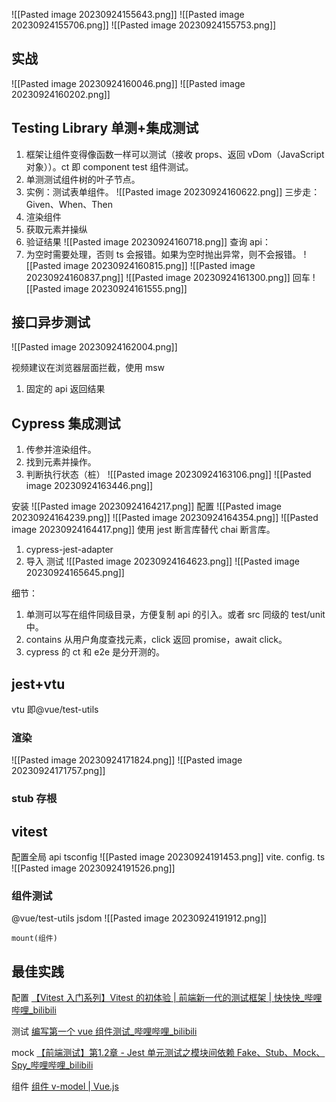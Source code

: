 ![[Pasted image 20230924155643.png]]
![[Pasted image 20230924155706.png]]
![[Pasted image 20230924155753.png]]

## 实战
![[Pasted image 20230924160046.png]]
![[Pasted image 20230924160202.png]]

## Testing Library 单测+集成测试
1. 框架让组件变得像函数一样可以测试（接收 props、返回 vDom（JavaScript 对象））。ct 即 component test 组件测试。
2. 单测测试组件树的叶子节点。
3. 实例：测试表单组件。
![[Pasted image 20230924160622.png]]
三步走：Given、When、Then
1. 渲染组件
2. 获取元素并操纵
3. 验证结果
![[Pasted image 20230924160718.png]]
查询 api：
1. 为空时需要处理，否则 ts 会报错。如果为空时抛出异常，则不会报错。
![[Pasted image 20230924160815.png]]
![[Pasted image 20230924160837.png]]
![[Pasted image 20230924161300.png]]
回车
![[Pasted image 20230924161555.png]]

## 接口异步测试 


![[Pasted image 20230924162004.png]]

视频建议在浏览器层面拦截，使用 msw
1. 固定的 api 返回结果
## Cypress 集成测试
1. 传参并渲染组件。
2. 找到元素并操作。
3. 判断执行状态（桩）
![[Pasted image 20230924163106.png]]
![[Pasted image 20230924163446.png]]

安装
![[Pasted image 20230924164217.png]]
配置
![[Pasted image 20230924164239.png]]
![[Pasted image 20230924164354.png]] ![[Pasted image 20230924164417.png]]
使用 jest 断言库替代 chai 断言库。
1. cypress-jest-adapter
2. 导入
测试
![[Pasted image 20230924164623.png]]
![[Pasted image 20230924165645.png]]

细节：
1. 单测可以写在组件同级目录，方便复制 api 的引入。或者 src 同级的 test/unit 中。
2. contains 从用户角度查找元素，click 返回 promise，await click。
3. cypress 的 ct 和 e2e 是分开测的。


## jest+vtu
vtu 即@vue/test-utils

### 渲染
![[Pasted image 20230924171824.png]]
![[Pasted image 20230924171757.png]]

### stub 存根

## vitest
配置全局 api
tsconfig
![[Pasted image 20230924191453.png]]
vite. config. ts
![[Pasted image 20230924191526.png]]


### 组件测试
@vue/test-utils jsdom
![[Pasted image 20230924191912.png]]
```
mount(组件)
```


## 最佳实践
配置
[【Vitest 入门系列】Vitest 的初体验 | 前端新一代的测试框架 | 快快快\_哔哩哔哩\_bilibili](https://www.bilibili.com/video/BV1mg41167VX/?spm_id_from=333.999.0.0)

测试
[编写第一个 vue 组件测试\_哔哩哔哩\_bilibili](https://www.bilibili.com/video/BV1po4y1U79s?p=3&vd_source=a192bbc2c82b7725cd9d5149075acda1)

mock
[【前端测试】第1.2章 - Jest 单元测试之模块间依赖 Fake、Stub、Mock、Spy\_哔哩哔哩\_bilibili](https://www.bilibili.com/video/BV16e411F7AR/?spm_id_from=333.788&vd_source=a192bbc2c82b7725cd9d5149075acda1)

组件
[组件 v-model | Vue.js](https://cn.vuejs.org/guide/components/v-model.html)